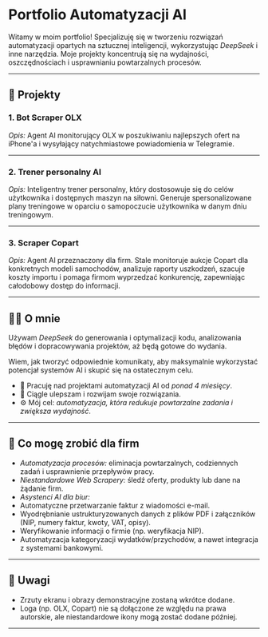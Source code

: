 # Portfolio Automatyzacji AI

Witamy w moim portfolio!
Specjalizuję się w tworzeniu rozwiązań automatyzacji opartych na sztucznej inteligencji, wykorzystując *DeepSeek* i inne narzędzia.
Moje projekty koncentrują się na wydajności, oszczędnościach i usprawnianiu powtarzalnych procesów.

---

## 📂 Projekty

### 1. Bot Scraper OLX
*Opis:*
Agent AI monitorujący OLX w poszukiwaniu najlepszych ofert na iPhone'a i wysyłający natychmiastowe powiadomienia w Telegramie.

---

### 2. Trener personalny AI
*Opis:*
Inteligentny trener personalny, który dostosowuje się do celów użytkownika i dostępnych maszyn na siłowni.
Generuje spersonalizowane plany treningowe w oparciu o samopoczucie użytkownika w danym dniu treningowym.

---

### 3. Scraper Copart
*Opis:*
Agent AI przeznaczony dla firm.
Stale monitoruje aukcje Copart dla konkretnych modeli samochodów, analizuje raporty uszkodzeń, szacuje koszty importu i
pomaga firmom wyprzedzać konkurencję, zapewniając całodobowy dostęp do informacji.

---

## 🧑‍💻 O mnie
Używam *DeepSeek* do generowania i optymalizacji kodu, analizowania błędów i dopracowywania projektów, aż będą gotowe do wydania.

Wiem, jak tworzyć odpowiednie komunikaty, aby maksymalnie wykorzystać potencjał systemów AI i skupić się na ostatecznym celu.

- 🔧 Pracuję nad projektami automatyzacji AI od *ponad 4 miesięcy*.
- 🚀 Ciągle ulepszam i rozwijam swoje rozwiązania.
- ⚙️ Mój cel: *automatyzacja, która redukuje powtarzalne zadania i zwiększa wydajność*.

---

## 🔨 Co mogę zrobić dla firm
- *Automatyzacja procesów:* eliminacja powtarzalnych, codziennych zadań i usprawnienie przepływów pracy.
- *Niestandardowe Web Scrapery:* śledź oferty, produkty lub dane na żądanie firm.
- *Asystenci AI dla biur:*
- Automatyczne przetwarzanie faktur z wiadomości e-mail.
- Wyodrębnianie ustrukturyzowanych danych z plików PDF i załączników (NIP, numery faktur, kwoty, VAT, opisy).
- Weryfikowanie informacji o firmie (np. weryfikacja NIP).
- Automatyzacja kategoryzacji wydatków/przychodów, a nawet integracja z systemami bankowymi.

---

## 📌 Uwagi
- Zrzuty ekranu i obrazy demonstracyjne zostaną wkrótce dodane.
- Loga (np. OLX, Copart) nie są dołączone ze względu na prawa autorskie, ale niestandardowe ikony mogą zostać dodane później.

---
